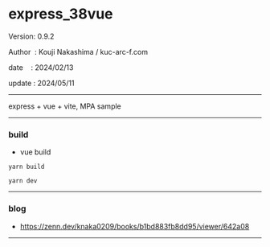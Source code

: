 ﻿# express_38vue

 Version: 0.9.2

 Author  : Kouji Nakashima / kuc-arc-f.com

 date    : 2024/02/13 

 update : 2024/05/11 

***

express + vue + vite, MPA sample

***
### build

* vue build
```
yarn build

yarn dev
```

***
### blog

* https://zenn.dev/knaka0209/books/b1bd883fb8dd95/viewer/642a08

***

